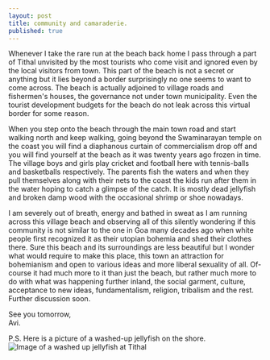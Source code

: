 ```yaml
---
layout: post
title: community and camaraderie.
published: true
---
```

Whenever I take the rare run at the beach back home I pass through a part of Tithal unvisited by the most tourists who come visit and ignored even by the local visitors from town. This part of the beach is not a secret or anything but it lies beyond a border surprisingly no one seems to want to come across. The beach is actually adjoined to village roads and fishermen's houses, the governance not under town municipality. Even the tourist development budgets for the beach do not leak across this virtual border for some reason. 

When you step onto the beach through the main town road and start walking north and keep walking, going beyond the Swaminarayan temple on the coast you will find a diaphanous curtain of commercialism drop off and you will find yourself at the beach as it was twenty years ago frozen in time. The village boys and girls play cricket and football here with tennis-balls and basketballs respectively. The parents fish the waters and when they pull themselves along with their nets to the coast the kids run after them in the water hoping to catch a glimpse of the catch. It is mostly dead jellyfish and broken damp wood with the occasional shrimp or shoe nowadays. 

I am severely out of breath, energy and bathed in sweat as I am running across this village beach and observing all of this silently wondering if this community is not similar to the one in Goa many decades ago when white people first recognized it as their utopian bohemia and shed their clothes there. Sure this beach and its surroundings are less beautiful but I wonder what would require to make this place, this town an attraction for bohemianism and open to various ideas and more liberal sexuality of all. Of-course it had much more to it than just the beach, but rather much more to do with what was happening further inland, the social garment, culture, acceptance to new ideas, fundamentalism, religion, tribalism and the rest. Further discussion soon.

See you tomorrow,  
Avi.

P.S. Here is a picture of a washed-up jellyfish on the shore.
![Image of a washed up jellyfish at Tithal]({{site.baseurl}}/images/jellyfish.jpeg)
